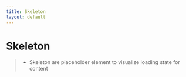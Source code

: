 ```yaml
---
title: Skeleton
layout: default
---
```


# Skeleton

> - Skeleton are placeholder element to visualize loading state for content